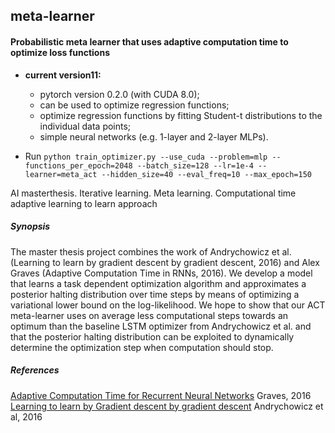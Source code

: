 ## meta-learner 

#### Probabilistic meta learner that uses adaptive computation time to optimize loss functions


- **current version11:**  
	- pytorch version 0.2.0 (with CUDA 8.0);
	- can be used to optimize regression functions;
	- optimize regression functions by fitting Student-t distributions to the individual data points;
	- simple neural networks (e.g. 1-layer and 2-layer MLPs).


- Run `python train_optimizer.py --use_cuda --problem=mlp --functions_per_epoch=2048 --batch_size=128 --lr=1e-4 --learner=meta_act --hidden_size=40 --eval_freq=10 --max_epoch=150`

AI masterthesis. Iterative learning. Meta learning. Computational time adaptive learning to learn approach 



##### Synopsis
The master thesis project combines the work of Andrychowicz et al.  (Learning to learn by gradient descent by gradient descent, 2016) and Alex Graves (Adaptive Computation Time in RNNs, 2016). We develop a model that learns a task dependent optimization algorithm and approximates a posterior halting distribution over time steps by means of optimizing a variational lower bound on the log-likelihood. We hope to show that our ACT meta-learner uses on average less computational steps towards an optimum than the baseline LSTM optimizer from Andrychowicz et al. and that the posterior halting distribution can be exploited to dynamically determine the optimization step when computation should stop.


##### References
[Adaptive Computation Time for Recurrent Neural Networks](http://arxiv.org/abs/1603.08983) Graves, 2016
[Learning to learn by Gradient descent by gradient descent](https://arxiv.org/pdf/1606.04474.pdf) Andrychowicz et al, 2016
